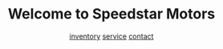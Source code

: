<DOCTYPE html>
<html lang="en">
<head>
  <title>Speedstar Motors</title>
</head>
<header>
  <h1>Welcome to Speedstar Motors</h1>
<nav>
  <a href="about>About</a>
  <a href="inventory">inventory</a>
  <a href="services">service</a>
  <a href="contact">contact</a>
</nav>
</header>
